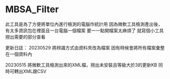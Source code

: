 # MBSA_Filter

此工具是為了方便將單位內進行檢測的電腦作統計用
因為微軟工具檢測產出後，有太多資訊包在裡面且一台電腦一個檔案
要一一點開檔案太麻煩了
就寫個小工具撈出需要的部分查看

更新日誌：
20230529
將辨識方式由資料夾改為檔案
因有時候會將所有檔案彙整在一個資料內

20230515
將微軟工具檢測出來的XML檔，撈出未安裝且等級大於3的更新KB
同時可轉出XML跟CSV
